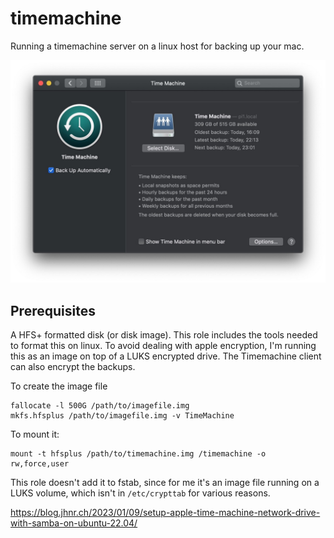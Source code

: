 # timemachine

Running a timemachine server on a linux host for backing up your mac.

![screenshot of timemachine on mac](img/timemachine.jpg)

## Prerequisites

A HFS+ formatted disk (or disk image). This role includes the tools needed to format this on linux. To avoid dealing with apple encryption, I'm running this as an image on top of a LUKS encrypted drive. The Timemachine client can also encrypt the backups.

To create the image file

```shell
fallocate -l 500G /path/to/imagefile.img
mkfs.hfsplus /path/to/imagefile.img -v TimeMachine
```

To mount it:

```shell
mount -t hfsplus /path/to/timemachine.img /timemachine -o rw,force,user
```

This role doesn't add it to fstab, since for me it's an image file running on a LUKS volume, which isn't in `/etc/crypttab` for various reasons.


https://blog.jhnr.ch/2023/01/09/setup-apple-time-machine-network-drive-with-samba-on-ubuntu-22.04/
